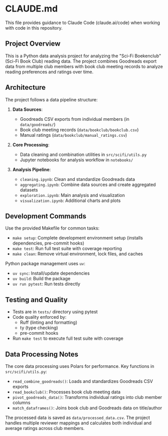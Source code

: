 # CLAUDE.md

This file provides guidance to Claude Code (claude.ai/code) when working with code in this repository.

## Project Overview

This is a Python data analysis project for analyzing the "Sci-Fi Boekenclub" (Sci-Fi Book Club) reading data. The project combines Goodreads export data from multiple club members with book club meeting records to analyze reading preferences and ratings over time.

## Architecture

The project follows a data pipeline structure:

1. **Data Sources**:
   - Goodreads CSV exports from individual members (in `data/goodreads/`)
   - Book club meeting records (`data/bookclub/bookclub.csv`)
   - Manual ratings (`data/bookclub/manual_ratings.csv`)

2. **Core Processing**:
   - Data cleaning and combination utilities in `src/scifi/utils.py`
   - Jupyter notebooks for analysis workflow in `notebooks/`

3. **Analysis Pipeline**:
   - `cleaning.ipynb`: Clean and standardize Goodreads data
   - `aggregating.ipynb`: Combine data sources and create aggregated datasets
   - `exploration.ipynb`: Main analysis and visualization
   - `visualization.ipynb`: Additional charts and plots

## Development Commands

Use the provided Makefile for common tasks:

- `make setup`: Complete development environment setup (installs dependencies, pre-commit hooks)
- `make test`: Run full test suite with coverage reporting
- `make clean`: Remove virtual environment, lock files, and caches

Python package management uses `uv`:
- `uv sync`: Install/update dependencies
- `uv build`: Build the package
- `uv run pytest`: Run tests directly

## Testing and Quality

- Tests are in `tests/` directory using pytest
- Code quality enforced by:
  - Ruff (linting and formatting)
  - ty (type checking)
  - pre-commit hooks
- Run `make test` to execute full test suite with coverage

## Data Processing Notes

The core data processing uses Polars for performance. Key functions in `src/scifi/utils.py`:

- `read_combine_goodreads()`: Loads and standardizes Goodreads CSV exports
- `read_bookclub()`: Processes book club meeting data
- `pivot_goodreads_data()`: Transforms individual ratings into club member columns
- `match_dataframes()`: Joins book club and Goodreads data on title/author

The processed data is saved as `data/processed_data.csv`. The project handles multiple reviewer mappings and calculates both individual and average ratings across club members.
